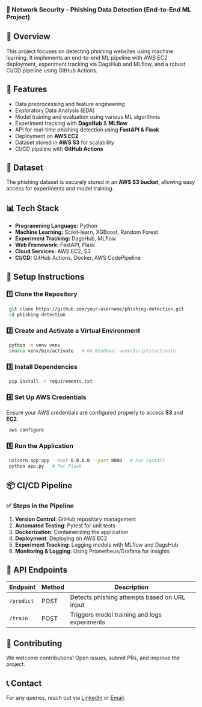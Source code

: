 ### 🔐 Network Security - Phishing Data Detection (End-to-End ML Project)

## 🚀 Overview
This project focuses on detecting phishing websites using machine learning. It implements an end-to-end ML pipeline with AWS EC2 deployment, experiment tracking via DagsHub and MLflow, and a robust CI/CD pipeline using GitHub Actions.

## 📌 Features
- Data preprocessing and feature engineering
- Exploratory Data Analysis (EDA)
- Model training and evaluation using various ML algorithms
- Experiment tracking with **DagsHub** & **MLflow**
- API for real-time phishing detection using **FastAPI & Flask**
- Deployment on **AWS EC2**
- Dataset stored in **AWS S3** for scalability
- CI/CD pipeline with **GitHub Actions**

## 📁 Dataset
The phishing dataset is securely stored in an **AWS S3 bucket**, allowing easy access for experiments and model training.

## 📊 Tech Stack
- **Programming Language:** Python
- **Machine Learning:** Scikit-learn, XGBoost, Random Forest
- **Experiment Tracking:** DagsHub, MLflow
- **Web Framework:** FastAPI, Flask
- **Cloud Services:** AWS EC2, S3
- **CI/CD:** GitHub Actions, Docker, AWS CodePipeline

## 🔧 Setup Instructions
### 1️⃣ Clone the Repository
```sh
 git clone https://github.com/your-username/phishing-detection.git
 cd phishing-detection
```
### 2️⃣ Create and Activate a Virtual Environment
```sh
 python -m venv venv
 source venv/bin/activate   # On Windows: venv\Scripts\activate
```
### 3️⃣ Install Dependencies
```sh
 pip install -r requirements.txt
```
### 4️⃣ Set Up AWS Credentials
Ensure your AWS credentials are configured properly to access **S3** and **EC2**.
```sh
 aws configure
```

### 5️⃣ Run the Application
```sh
 uvicorn app:app --host 0.0.0.0 --port 8000   # For FastAPI
 python app.py   # For Flask
```

## 📦 CI/CD Pipeline
### ✅ Steps in the Pipeline
1. **Version Control**: GitHub repository management
2. **Automated Testing**: Pytest for unit tests
3. **Dockerization**: Containerizing the application
4. **Deployment**: Deploying on AWS EC2
5. **Experiment Tracking**: Logging models with MLflow and DagsHub
6. **Monitoring & Logging**: Using Prometheus/Grafana for insights

## 🎯 API Endpoints
| Endpoint | Method | Description |
|----------|--------|-------------|
| `/predict` | POST | Detects phishing attempts based on URL input |
| `/train` | POST | Triggers model training and logs experiments |

## 🤝 Contributing
We welcome contributions! Open issues, submit PRs, and improve the project.

## 📞 Contact
For any queries, reach out via [LinkedIn](https://www.linkedin.com/in/soumyajit-bhandary-20b348254/) or [Email](mailto:soumyajitbhandary9@gmail.com).
